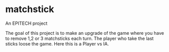 # matchstick
An EPITECH project

The goal of this project is to make an upgrade of the game where you have to remove 1,2 or 3 matchsticks each turn.
The player who take the last sticks loose the game.
Here this is a Player vs IA.
